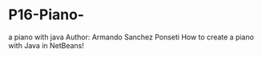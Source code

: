 # P16-Piano-
a piano with java
Author: Armando Sanchez Ponseti
How to create a piano with Java in NetBeans!
